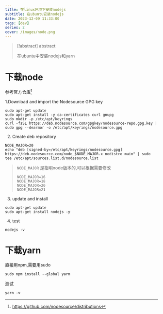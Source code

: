```yaml
---
title: 在linux环境下安装nodejs
subtitle: 在ubuntu安装nodejs
date: 2023-12-09 11:33:00
tags: [dev]
series: 2
cover: /images/node.png
---
```


> [!abstract] abstract
>
> 在ubuntu中安装nodejs和yarn

#  下载node

参考官方仓库[^1]


1.Download and import the Nodesource GPG key

```shell
sudo apt-get update
sudo apt-get install -y ca-certificates curl gnupg
sudo mkdir -p /etc/apt/keyrings
curl -fsSL https://deb.nodesource.com/gpgkey/nodesource-repo.gpg.key | sudo gpg --dearmor -o /etc/apt/keyrings/nodesource.gpg
```



2. Create deb repository

```
NODE_MAJOR=20
echo "deb [signed-by=/etc/apt/keyrings/nodesource.gpg] https://deb.nodesource.com/node_$NODE_MAJOR.x nodistro main" | sudo tee /etc/apt/sources.list.d/nodesource.list
```

> `NODE_MAJOR` 是指明node版本的,可以根据需要修改
>
> ```shell
> NODE_MAJOR=16
> NODE_MAJOR=18
> NODE_MAJOR=20
> NODE_MAJOR=21
> ```

3. update and install

```shell
sudo apt-get update
sudo apt-get install nodejs -y
```

4. test

``` shell
nodejs -v
```

# 下载yarn

直接用npm,需要用sudo

```shell
sudo npm install --global yarn
```

测试

```shell
yarn -v
```




[^1]:https://github.com/nodesource/distributions
